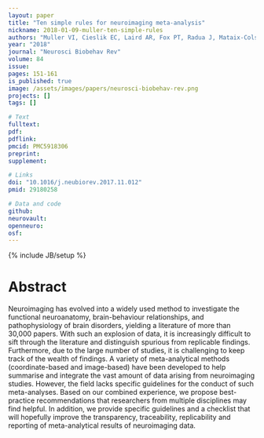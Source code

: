 ```yaml
---
layout: paper
title: "Ten simple rules for neuroimaging meta-analysis"
nickname: 2018-01-09-muller-ten-simple-rules
authors: "Muller VI, Cieslik EC, Laird AR, Fox PT, Radua J, Mataix-Cols D, Tench CR, Yarkoni T, Nichols TE, Turkeltaub PE, Wager TD, Eickhoff SB"
year: "2018"
journal: "Neurosci Biobehav Rev"
volume: 84
issue:
pages: 151-161
is_published: true
image: /assets/images/papers/neurosci-biobehav-rev.png
projects: []
tags: []

# Text
fulltext:
pdf:
pdflink:
pmcid: PMC5918306
preprint:
supplement:

# Links
doi: "10.1016/j.neubiorev.2017.11.012"
pmid: 29180258

# Data and code
github:
neurovault:
openneuro:
osf:
---
```

{% include JB/setup %}

# Abstract

Neuroimaging has evolved into a widely used method to investigate the functional neuroanatomy, brain-behaviour relationships, and pathophysiology of brain disorders, yielding a literature of more than 30,000 papers. With such an explosion of data, it is increasingly difficult to sift through the literature and distinguish spurious from replicable findings. Furthermore, due to the large number of studies, it is challenging to keep track of the wealth of findings. A variety of meta-analytical methods (coordinate-based and image-based) have been developed to help summarise and integrate the vast amount of data arising from neuroimaging studies. However, the field lacks specific guidelines for the conduct of such meta-analyses. Based on our combined experience, we propose best-practice recommendations that researchers from multiple disciplines may find helpful. In addition, we provide specific guidelines and a checklist that will hopefully improve the transparency, traceability, replicability and reporting of meta-analytical results of neuroimaging data.
